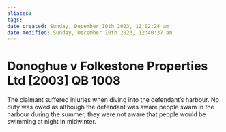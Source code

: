 ```yaml
---
aliases: 
tags: 
date created: Sunday, December 10th 2023, 12:02:24 am
date modified: Sunday, December 10th 2023, 12:40:37 am
---
```


# Donoghue v Folkestone Properties Ltd [2003] QB 1008

The claimant suffered injuries when diving into the defendant’s harbour. No duty was owed as although the defendant was aware people swam in the harbour during the summer, they were not aware that people would be swimming at night in midwinter.
